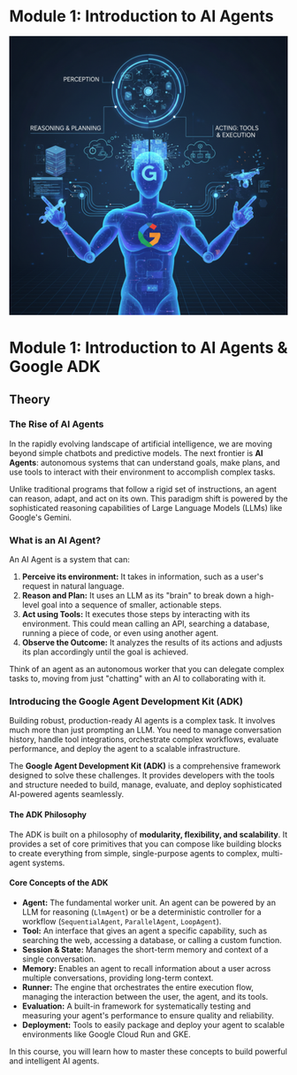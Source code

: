 # Module 1: Introduction to AI Agents

![Introduction to AI Agents](../../nanobanana-output/a_futuristic_illustration_of_an_.png)

# Module 1: Introduction to AI Agents & Google ADK

## Theory

### The Rise of AI Agents

In the rapidly evolving landscape of artificial intelligence, we are moving beyond simple chatbots and predictive models. The next frontier is **AI Agents**: autonomous systems that can understand goals, make plans, and use tools to interact with their environment to accomplish complex tasks.

Unlike traditional programs that follow a rigid set of instructions, an agent can reason, adapt, and act on its own. This paradigm shift is powered by the sophisticated reasoning capabilities of Large Language Models (LLMs) like Google's Gemini.

### What is an AI Agent?

An AI Agent is a system that can:

1.  **Perceive its environment:** It takes in information, such as a user's request in natural language.
2.  **Reason and Plan:** It uses an LLM as its "brain" to break down a high-level goal into a sequence of smaller, actionable steps.
3.  **Act using Tools:** It executes those steps by interacting with its environment. This could mean calling an API, searching a database, running a piece of code, or even using another agent.
4.  **Observe the Outcome:** It analyzes the results of its actions and adjusts its plan accordingly until the goal is achieved.

Think of an agent as an autonomous worker that you can delegate complex tasks to, moving from just "chatting" with an AI to collaborating with it.

### Introducing the Google Agent Development Kit (ADK)

Building robust, production-ready AI agents is a complex task. It involves much more than just prompting an LLM. You need to manage conversation history, handle tool integrations, orchestrate complex workflows, evaluate performance, and deploy the agent to a scalable infrastructure.

The **Google Agent Development Kit (ADK)** is a comprehensive framework designed to solve these challenges. It provides developers with the tools and structure needed to build, manage, evaluate, and deploy sophisticated AI-powered agents seamlessly.

#### The ADK Philosophy

The ADK is built on a philosophy of **modularity, flexibility, and scalability**. It provides a set of core primitives that you can compose like building blocks to create everything from simple, single-purpose agents to complex, multi-agent systems.

#### Core Concepts of the ADK

*   **Agent:** The fundamental worker unit. An agent can be powered by an LLM for reasoning (`LlmAgent`) or be a deterministic controller for a workflow (`SequentialAgent`, `ParallelAgent`, `LoopAgent`).
*   **Tool:** An interface that gives an agent a specific capability, such as searching the web, accessing a database, or calling a custom function.
*   **Session & State:** Manages the short-term memory and context of a single conversation.
*   **Memory:** Enables an agent to recall information about a user across multiple conversations, providing long-term context.
*   **Runner:** The engine that orchestrates the entire execution flow, managing the interaction between the user, the agent, and its tools.
*   **Evaluation:** A built-in framework for systematically testing and measuring your agent's performance to ensure quality and reliability.
*   **Deployment:** Tools to easily package and deploy your agent to scalable environments like Google Cloud Run and GKE.

In this course, you will learn how to master these concepts to build powerful and intelligent AI agents.
